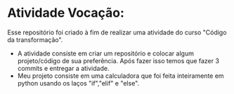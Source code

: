 # Atividade Vocação:
Esse repositório foi criado à fim de realizar uma atividade do curso "Código da transformação".
- A atividade consiste em criar um repositório e colocar algum projeto/código de sua preferência. Após fazer isso temos que fazer 3 commits e entregar a atividade.
- Meu projeto consiste em uma calculadora que foi feita inteiramente em python usando os laços "if","elif" e "else".
